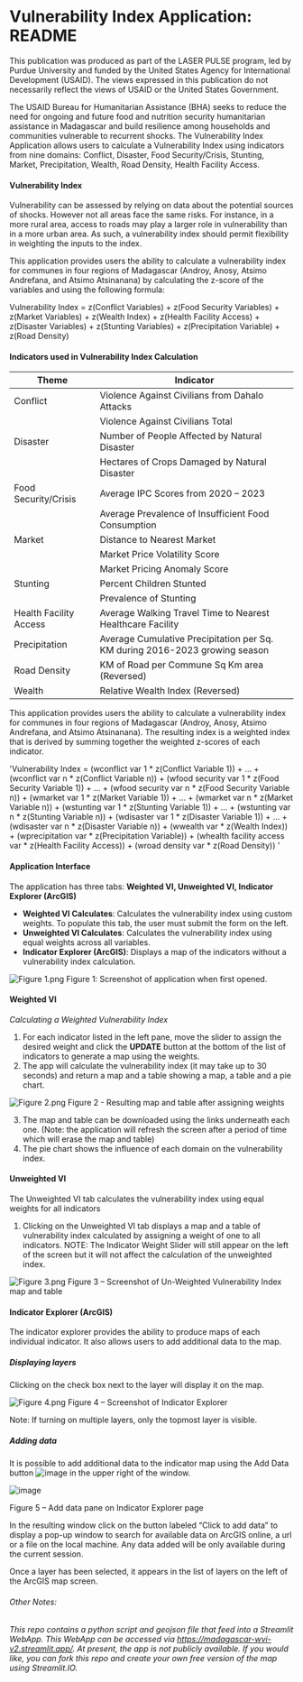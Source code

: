 # Vulnerability Index Application: README
This publication was produced as part of the LASER PULSE program, led by Purdue University and funded by the United States Agency for International Development (USAID). The views expressed in this publication do not necessarily reflect the views of USAID or the United States Government.

The USAID Bureau for Humanitarian Assistance (BHA) seeks to reduce the need for ongoing and future food and nutrition security humanitarian assistance in Madagascar and build resilience among households and communities vulnerable to recurrent shocks. The Vulnerability Index Application allows users to calculate a Vulnerability Index using indicators from nine domains: Conflict, Disaster, Food Security/Crisis, Stunting, Market, Precipitation, Wealth, Road Density, Health Facility Access.

#### Vulnerability Index
Vulnerability can be assessed by relying on data about the potential sources of shocks. However not all areas face the same risks. For instance, in a more rural area, access to roads may play a larger role in vulnerability than in a more urban area. As such, a vulnerability index should permit flexibility in weighting the inputs to the index. 

This application provides users the ability to calculate a vulnerability index for communes in four regions of Madagascar (Androy, Anosy, Atsimo Andrefana, and Atsimo Atsinanana) by calculating the z-score of the variables and using the following formula: 

Vulnerability Index = z(Conflict Variables) + z(Food Security Variables) + z(Market Variables) + z(Wealth Index) + z(Health Facility Access) + z(Disaster Variables) + z(Stunting Variables) + z(Precipitation Variable) + z(Road Density)

#### Indicators used in Vulnerability Index Calculation
| Theme                  | Indicator                                                  |
| ---------------------- | ---------------------------------------------------------- |
| Conflict               | Violence Against Civilians from Dahalo Attacks               |
|                        | Violence Against Civilians Total                            |
| Disaster               | Number of People Affected by Natural Disaster
|                        | Hectares of Crops Damaged by Natural Disaster              |            
| Food Security/Crisis   | Average IPC Scores from 2020 – 2023                          |
|                        | Average Prevalence of Insufficient Food Consumption         |
| Market                 | Distance to Nearest Market                                  |
|                        | Market Price Volatility Score                               |
|                        | Market Pricing Anomaly Score                                |
| Stunting               | Percent Children Stunted                                    |
|                        | Prevalence of Stunting                                       |
| Health Facility Access | Average Walking Travel Time to Nearest Healthcare Facility  |
| Precipitation          | Average Cumulative Precipitation per Sq. KM during 2016-2023 growing season |
| Road Density           | KM of Road per Commune Sq Km area (Reversed)                |
| Wealth                 | Relative Wealth Index (Reversed)                            |

This application provides users the ability to calculate a vulnerability index for communes in four regions of Madagascar (Androy, Anosy, Atsimo Andrefana, and Atsimo Atsinanana). The resulting index is a weighted index that is derived by summing together the weighted z-scores of each indicator.

'Vulnerability Index = 
    (wconflict var 1 * z(Conflict Variable 1)) + … + (wconflict var n * z(Conflict Variable n))
    + (wfood security var 1 * z(Food Security Variable 1)) + … + (wfood security var n * z(Food Security Variable n))
    + (wmarket var 1 * z(Market Variable 1)) + … + (wmarket var n * z(Market Variable n))
    + (wstunting var 1 * z(Stunting Variable 1)) + … + (wstunting var n * z(Stunting Variable n))
    + (wdisaster var 1 * z(Disaster Variable 1)) + … + (wdisaster var n * z(Disaster Variable n))
    + (wwealth var * z(Wealth Index))
    + (wprecipitation var * z(Precipitation Variable))
    + (whealth facility access var * z(Health Facility Access))
    + (wroad density var * z(Road Density))
'

#### Application Interface

The application has three tabs: **Weighted VI, Unweighted VI, Indicator Explorer (ArcGIS)**

- **Weighted VI Calculates**: Calculates the vulnerability index using custom weights. To populate this tab, the user must submit the form on the left.
- **Unweighted VI Calculates**: Calculates the vulnerability index using equal weights across all variables.
- **Indicator Explorer (ArcGIS)**: Displays a map of the indicators without a vulnerability index calculation.

![Figure 1.png](https://raw.githubusercontent.com/GSinger-Abt/streamlit_abt/main/Figure%201.png)
Figure 1: Screenshot of application when first opened.

#### Weighted VI
_Calculating a Weighted Vulnerability Index_
1)	For each indicator listed in the left pane, move the slider to assign the desired weight and click the **UPDATE** button at the bottom of the list of indicators to generate a map using the weights.
2) The app will calculate the vulnerability index (it may take up to 30 seconds) and return a map and a table showing a map, a table and a pie chart.

![Figure 2.png](https://raw.githubusercontent.com/GSinger-Abt/streamlit_abt/main/Figure%202.png)
Figure 2 - Resulting map and table after assigning weights

3)	The map and table can be downloaded using the links underneath each one. (Note: the application will refresh the screen after a period of time which will erase the map and table)
4)	The pie chart shows the influence of each domain on the vulnerability index. 

#### Unweighted VI
The Unweighted VI tab calculates the vulnerability index using equal weights for all indicators
1)	Clicking on the Unweighted VI tab displays a map and a table of vulnerability index calculated by assigning a weight of one to all indicators.
NOTE: The Indicator Weight Slider will still appear on the left of the screen but it will not affect the calculation of the unweighted index.

![Figure 3.png](https://raw.githubusercontent.com/GSinger-Abt/streamlit_abt/main/Figure%203.png)
Figure 3 – Screenshot of Un-Weighted Vulnerability Index map and table
 
#### Indicator Explorer (ArcGIS)
The indicator explorer provides the ability to produce maps of each individual indicator. It also allows users to add additional data to the map.

##### Displaying layers
Clicking on the check box next to the layer will display it on the map.

![Figure 4.png](https://raw.githubusercontent.com/GSinger-Abt/streamlit_abt/main/Figure%204.png)
Figure 4 – Screenshot of Indicator Explorer
 
Note: If turning on multiple layers, only the topmost layer is visible.


##### Adding data 
It is possible to add additional data to the indicator map using the Add Data button ![image](https://github.com/GSinger-Abt/streamlit_abt/assets/151070704/6999fcc0-8beb-4505-853a-f2d04814da03) in the upper right of the window.

![image](https://github.com/GSinger-Abt/streamlit_abt/assets/151070704/dba0cbed-919d-494e-8b8a-a72be8993768)

Figure 5 – Add data pane on Indicator Explorer page


In the resulting window click on the button labeled “Click to add data” to display a pop-up window to search for available data on ArcGIS online, a url or a file on the local machine. Any data added will be only available during the current session.

Once a layer has been selected, it appears in the list of layers on the left of the ArcGIS map screen.


###### Other Notes:

*This repo contains a python script and geojson file that feed into a Streamlit WebApp. This WebApp can be accessed via https://madagascar-wvi-v2.streamlit.app/. At present, the app is not publicly available. If you would like, you can fork this repo and create your own free version of the map using Streamlit.IO.*
 

